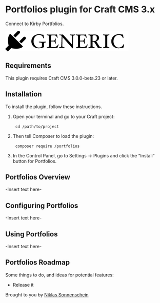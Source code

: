 # Portfolios plugin for Craft CMS 3.x

Connect to Kirby Portfolios.

![Screenshot](resources/img/plugin-logo.png)

## Requirements

This plugin requires Craft CMS 3.0.0-beta.23 or later.

## Installation

To install the plugin, follow these instructions.

1. Open your terminal and go to your Craft project:

        cd /path/to/project

2. Then tell Composer to load the plugin:

        composer require /portfolios

3. In the Control Panel, go to Settings → Plugins and click the “Install” button for Portfolios.

## Portfolios Overview

-Insert text here-

## Configuring Portfolios

-Insert text here-

## Using Portfolios

-Insert text here-

## Portfolios Roadmap

Some things to do, and ideas for potential features:

* Release it

Brought to you by [Niklas Sonnenschein](https://niklassonnenschein.de)
